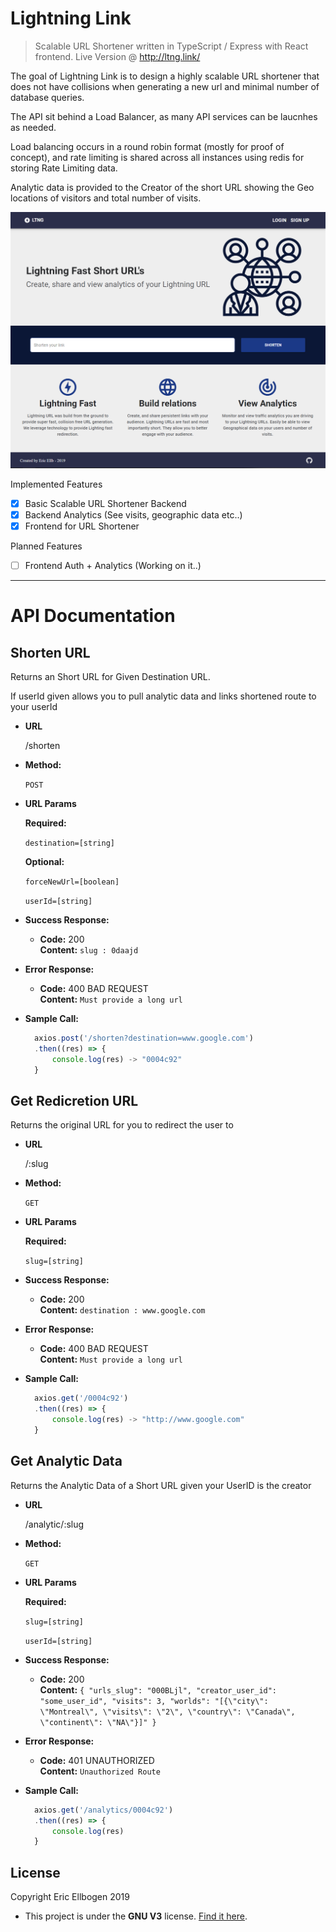 # Lightning Link

> Scalable URL Shortener written in TypeScript / Express with React frontend. Live Version @ http://ltng.link/

The goal of Lightning Link is to design a highly scalable URL shortener that does not have collisions when generating a new url and minimal number of database queries. 

The API sit behind a Load Balancer, as many API services can be laucnhes as needed. 

Load balancing occurs in a round robin format (mostly for proof of concept), and rate limiting is shared across all instances using redis for storing Rate Limiting data.

Analytic data is provided to the Creator of the short URL showing the Geo locations of visitors and total number of visits.

![layout image](layout2.png)

Implemented Features

- [x] Basic Scalable URL Shortener Backend
- [x] Backend Analytics (See visits, geographic data etc..)
- [x] Frontend for URL Shortener

Planned Features

- [ ] Frontend Auth + Analytics (Working on it..)

---

# API Documentation

## Shorten URL

Returns an Short URL for Given Destination URL.

If userId given allows you to pull analytic data and links shortened route to your userId

- **URL**

  /shorten

- **Method:**

  `POST`

- **URL Params**

  **Required:**

  `destination=[string]`

  **Optional:**

  `forceNewUrl=[boolean]`

  `userId=[string]`

* **Success Response:**

  - **Code:** 200 <br />
    **Content:** `slug : 0daajd`

* **Error Response:**

  - **Code:** 400 BAD REQUEST <br />
    **Content:** `Must provide a long url`

- **Sample Call:**

  ```javascript
    axios.post('/shorten?destination=www.google.com')
    .then((res) => {
    	console.log(res) -> "0004c92"
    }
  ```

## Get Redicretion URL

Returns the original URL for you to redirect the user to

- **URL**

  /:slug

- **Method:**

  `GET`

- **URL Params**

  **Required:**

  `slug=[string]`

* **Success Response:**

  - **Code:** 200 <br />
    **Content:** `destination : www.google.com`

* **Error Response:**

  - **Code:** 400 BAD REQUEST <br />
    **Content:** `Must provide a long url`

- **Sample Call:**

  ```javascript
    axios.get('/0004c92')
    .then((res) => {
    	console.log(res) -> "http://www.google.com"
    }
  ```

## Get Analytic Data

Returns the Analytic Data of a Short URL given your UserID is the creator

- **URL**

  /analytic/:slug

- **Method:**

  `GET`

- **URL Params**

  **Required:**

  `slug=[string]`

  `userId=[string]`

* **Success Response:**

  - **Code:** 200 <br />
    **Content:** `{ "urls_slug": "000BLjl", "creator_user_id": "some_user_id", "visits": 3, "worlds": "[{\"city\": \"Montreal\", \"visits\": \"2\", \"country\": \"Canada\", \"continent\": \"NA\"}]" }`

* **Error Response:**

  - **Code:** 401 UNAUTHORIZED <br />
    **Content:** `Unauthorized Route`

- **Sample Call:**

  ```javascript
    axios.get('/analytics/0004c92')
    .then((res) => {
    	console.log(res)
    }
  ```

## License

Copyright Eric Ellbogen 2019

- This project is under the **GNU V3** license. [Find it here](https://github.com/ericellb/Simple-URL/blob/master/LICENSE).
